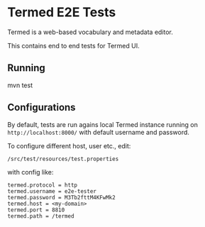 # Termed E2E Tests

Termed is a web-based vocabulary and metadata editor. 

This contains end to end tests for Termed UI.

## Running

mvn test

## Configurations

By default, tests are run agains local Termed instance running on `http://localhost:8000/` with default username and password.

To configure different host, user etc., edit:
```
/src/test/resources/test.properties
```
with config like:
```
termed.protocol = http
termed.username = e2e-tester
termed.password = M3Tb2fttM4KFwMk2
termed.host = <my-domain>
termed.port = 8810
termed.path = /termed
```
